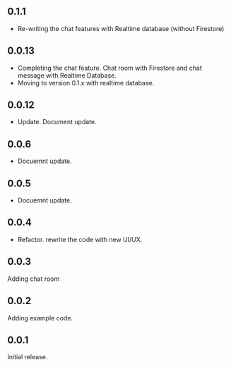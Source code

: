 ## 0.1.1
* Re-writing the chat features with Realtime database (without Firestore)

## 0.0.13
* Completing the chat feature. Chat room with Firestore and chat message with Realtime Database.
* Moving to version 0.1.x with realtime database.

## 0.0.12
* Update. Document update.

## 0.0.6
* Docuemnt update.

## 0.0.5
* Docuemnt update.

## 0.0.4
* Refactor. rewrite the code with new UI/UX.

## 0.0.3
Adding chat room

## 0.0.2
Adding example code.

## 0.0.1
Initial release.